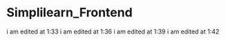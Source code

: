 # Simplilearn_Frontend
i am edited at 1:33
i am edited at 1:36
i am edited at 1:39
i am edited at 1:42
